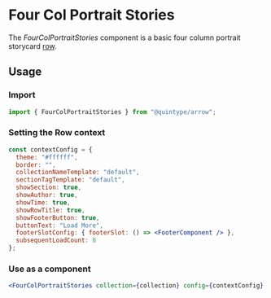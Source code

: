# Four Col Portrait Stories

The _FourColPortraitStories_ component is a basic four column portrait storycard [row](https://bradfrost.com/blog/post/atomic-web-design/#organisms).

## Usage

### Import

```jsx
import { FourColPortraitStories } from "@quintype/arrow";
```

### Setting the Row context

```jsx
const contextConfig = {
  theme: "#ffffff",
  border: "",
  collectionNameTemplate: "default",
  sectionTagTemplate: "default",
  showSection: true,
  showAuthor: true,
  showTime: true,
  showRowTitle: true,
  showFooterButton: true,
  buttonText: "Load More",
  footerSlotConfig: { footerSlot: () => <FooterComponent /> },
  subsequentLoadCount: 8
};
```

### Use as a component

```jsx
<FourColPortraitStories collection={collection} config={contextConfig} />
```

<!-- PROPS -->
